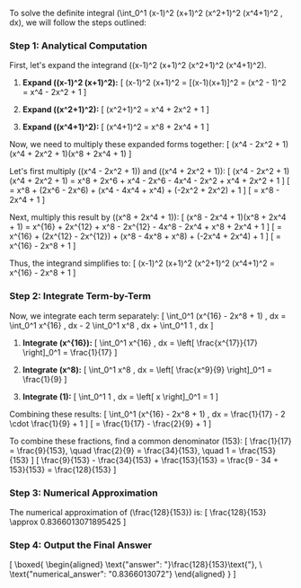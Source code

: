 To solve the definite integral \(\int_0^1 (x-1)^2 (x+1)^2 (x^2+1)^2 (x^4+1)^2 \, dx\), we will follow the steps outlined:

### Step 1: Analytical Computation

First, let's expand the integrand \((x-1)^2 (x+1)^2 (x^2+1)^2 (x^4+1)^2\).

1. **Expand \((x-1)^2 (x+1)^2\):**
   \[
   (x-1)^2 (x+1)^2 = [(x-1)(x+1)]^2 = (x^2 - 1)^2 = x^4 - 2x^2 + 1
   \]

2. **Expand \((x^2+1)^2\):**
   \[
   (x^2+1)^2 = x^4 + 2x^2 + 1
   \]

3. **Expand \((x^4+1)^2\):**
   \[
   (x^4+1)^2 = x^8 + 2x^4 + 1
   \]

Now, we need to multiply these expanded forms together:
\[
(x^4 - 2x^2 + 1)(x^4 + 2x^2 + 1)(x^8 + 2x^4 + 1)
\]

Let's first multiply \((x^4 - 2x^2 + 1)\) and \((x^4 + 2x^2 + 1)\):
\[
(x^4 - 2x^2 + 1)(x^4 + 2x^2 + 1) = x^8 + 2x^6 + x^4 - 2x^6 - 4x^4 - 2x^2 + x^4 + 2x^2 + 1
\]
\[
= x^8 + (2x^6 - 2x^6) + (x^4 - 4x^4 + x^4) + (-2x^2 + 2x^2) + 1
\]
\[
= x^8 - 2x^4 + 1
\]

Next, multiply this result by \((x^8 + 2x^4 + 1)\):
\[
(x^8 - 2x^4 + 1)(x^8 + 2x^4 + 1) = x^{16} + 2x^{12} + x^8 - 2x^{12} - 4x^8 - 2x^4 + x^8 + 2x^4 + 1
\]
\[
= x^{16} + (2x^{12} - 2x^{12}) + (x^8 - 4x^8 + x^8) + (-2x^4 + 2x^4) + 1
\]
\[
= x^{16} - 2x^8 + 1
\]

Thus, the integrand simplifies to:
\[
(x-1)^2 (x+1)^2 (x^2+1)^2 (x^4+1)^2 = x^{16} - 2x^8 + 1
\]

### Step 2: Integrate Term-by-Term

Now, we integrate each term separately:
\[
\int_0^1 (x^{16} - 2x^8 + 1) \, dx = \int_0^1 x^{16} \, dx - 2 \int_0^1 x^8 \, dx + \int_0^1 1 \, dx
\]

1. **Integrate \(x^{16}\):**
   \[
   \int_0^1 x^{16} \, dx = \left[ \frac{x^{17}}{17} \right]_0^1 = \frac{1}{17}
   \]

2. **Integrate \(x^8\):**
   \[
   \int_0^1 x^8 \, dx = \left[ \frac{x^9}{9} \right]_0^1 = \frac{1}{9}
   \]

3. **Integrate \(1\):**
   \[
   \int_0^1 1 \, dx = \left[ x \right]_0^1 = 1
   \]

Combining these results:
\[
\int_0^1 (x^{16} - 2x^8 + 1) \, dx = \frac{1}{17} - 2 \cdot \frac{1}{9} + 1
\]
\[
= \frac{1}{17} - \frac{2}{9} + 1
\]

To combine these fractions, find a common denominator (153):
\[
\frac{1}{17} = \frac{9}{153}, \quad \frac{2}{9} = \frac{34}{153}, \quad 1 = \frac{153}{153}
\]
\[
\frac{9}{153} - \frac{34}{153} + \frac{153}{153} = \frac{9 - 34 + 153}{153} = \frac{128}{153}
\]

### Step 3: Numerical Approximation

The numerical approximation of \(\frac{128}{153}\) is:
\[
\frac{128}{153} \approx 0.8366013071895425
\]

### Step 4: Output the Final Answer

\[
\boxed{
\begin{aligned}
\text{"answer": "}\frac{128}{153}\text{"}, \\
\text{"numerical_answer": "0.8366013072"}
\end{aligned}
}
\]